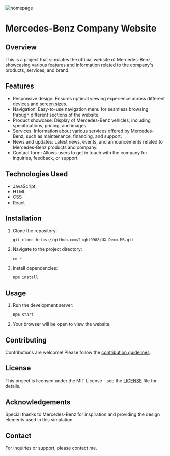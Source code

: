 ![homepage](image/mb1.avif)
# Mercedes-Benz Company Website

## Overview
This is a project that simulates the official website of Mercedes-Benz, showcasing various features and information related to the company's products, services, and brand.

## Features
- Responsive design: Ensures optimal viewing experience across different devices and screen sizes.
- Navigation: Easy-to-use navigation menu for seamless browsing through different sections of the website.
- Product showcase: Display of Mercedes-Benz vehicles, including specifications, pricing, and images.
- Services: Information about various services offered by Mercedes-Benz, such as maintenance, financing, and support.
- News and updates: Latest news, events, and announcements related to Mercedes-Benz products and company.
- Contact form: Allows users to get in touch with the company for inquiries, feedback, or support.

## Technologies Used
- JavaScript
- HTML
- CSS
- React

## Installation
1. Clone the repository:
   ```
   git clone https://github.com/light9988/UX-Demo-MB.git
   ```
2. Navigate to the project directory:
   ```
   cd ~
   ```
3. Install dependencies:
   ```
   npm install
   ```

## Usage
1. Run the development server:
   ```
   npm start
   ```
2. Your browser will be open to view the website.

## Contributing
Contributions are welcome! Please follow the [contribution guidelines](CONTRIBUTING.md).

## License
This project is licensed under the MIT License - see the [LICENSE](LICENSE) file for details.

## Acknowledgements
Special thanks to Mercedes-Benz for inspiration and providing the design elements used in this simulation.

## Contact
For inquiries or support, please contact me.
